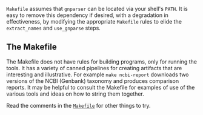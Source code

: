   `Makefile`
assumes that `gnparser` can be located via your shell's `PATH`.  It is
easy to remove this dependency if desired, with a degradation in
effectiveness, by modifying the appropriate `Makefile` rules to elide
the `extract_names` and `use_gnparse` steps.


## The Makefile

The Makefile does not have rules for building programs, only for
running the tools.  It has a variety of canned pipelines
for creating artifacts that are interesting and illustrative.  For
example `make ncbi-report` downloads two versions of the NCBI
(Genbank) taxonomy and produces comparison reports.  It may be helpful
to consult the Makefile for examples of use of the various tools and
ideas on how to string them together.

Read the comments in the [`Makefile`](../Makefile) for other things to try.

